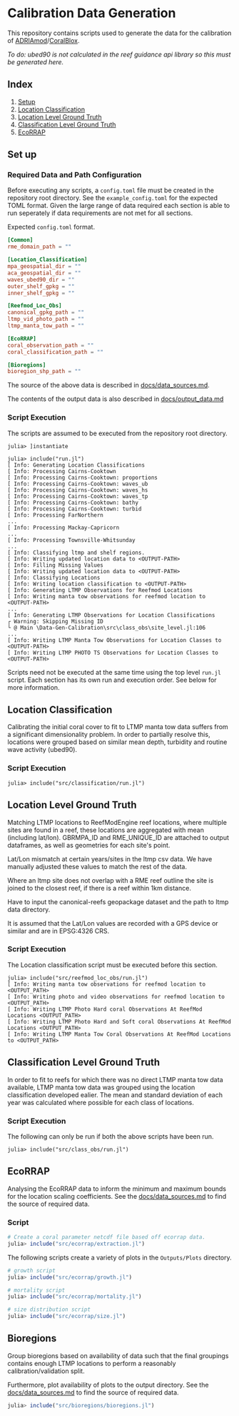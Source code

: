 # Calibration Data Generation

This repository contains scripts used to generate the data for the calibration of
[ADRIAmod](https://github.com/open-AIMS/ADRIA.jl)/[CoralBlox](https://github.com/open-AIMS/CoralBlox.jl).

*To do: ubed90 is not calculated in the reef guidance api library so this must be
generated here.*

## Index

1. [Setup](#set-up)
2. [Location Classification](#location-classification)
3. [Location Level Ground Truth](#location-level-ground-truth)
4. [Classification Level Ground Truth](#classification-level-ground-truth)
4. [EcoRRAP](#EcoRRAP)

## Set up

### Required Data and Path Configuration

Before executing any scripts, a `config.toml` file must be created in the repository root
directory. See the `example_config.toml` for the expected TOML format. Given the large range
of data required each section is able to run seperately if data requirements are not met for
all sections.

Expected `config.toml` format.

```toml
[Common]
rme_domain_path = ""

[Location_Classification]
mpa_geospatial_dir = ""
aca_geospatial_dir = ""
waves_ubed90_dir = ""
outer_shelf_gpkg = ""
inner_shelf_gpkg = ""

[Reefmod_Loc_Obs]
canonical_gpkg_path = ""
ltmp_vid_photo_path = ""
ltmp_manta_tow_path = ""

[EcoRRAP]
coral_observation_path = ""
coral_classification_path = ""

[Bioregions]
bioregion_shp_path = ""
```

The source of the above data is described in [docs/data_sources.md](https://github.com/DanTanAtAims/Data-Gen-Calibration/blob/main/docs/data_sources.md).

The contents of the output data is also described in [docs/output_data.md](https://github.com/DanTanAtAims/Data-Gen-Calibration/blob/main/docs/output_data.md)

### Script Execution

The scripts are assumed to be executed from the repository root directory.

```julia-repl
julia> ]instantiate

julia> include("run.jl")
[ Info: Generating Location Classifications
[ Info: Processing Cairns-Cooktown
[ Info: Processing Cairns-Cooktown: proportions
[ Info: Processing Cairns-Cooktown: waves_ub
[ Info: Processing Cairns-Cooktown: waves_hs
[ Info: Processing Cairns-Cooktown: waves_tp
[ Info: Processing Cairns-Cooktown: bathy
[ Info: Processing Cairns-Cooktown: turbid
[ Info: Processing FarNorthern
...
[ Info: Processing Mackay-Capricorn
...
[ Info: Processing Townsville-Whitsunday
...
[ Info: Classifying ltmp and shelf regions.
[ Info: Writing updated location data to <OUTPUT-PATH>
[ Info: Filling Missing Values
[ Info: Writing updated location data to <OUTPUT-PATH>
[ Info: Classifying Locations
[ Info: Writing location classification to <OUTPUT-PATH>
[ Info: Generating LTMP Observations for Reefmod Locations
[ Info: Writing manta tow observations for reefmod location to <OUTPUT-PATH>
...
[ Info: Generating LTMP Observations for Location Classifications
┌ Warning: Skipping Missing ID
└ @ Main \Data-Gen-Calibration\src\class_obs\site_level.jl:106
...
[ Info: Writing LTMP Manta Tow Observations for Location Classes to <OUTPUT-PATH>
[ Info: Writing LTMP PHOTO TS Observations for Location Classes to <OUTPUT-PATH>
```

Scripts need not be executed at the same time using the top level `run.jl` script. Each
section has its own run and execution order. See below for more information.

## Location Classification

Calibrating the initial coral cover to fit to LTMP manta tow data suffers from a significant
dimensionality problem. In order to partially resolve this, locations were grouped based on
similar mean depth, turbidity and routine wave activity (ubed90).

### Script Execution

```julia-repl
julia> include("src/classification/run.jl")
```

## Location Level Ground Truth

[comment]: <> (The following was written by Ben Grier)

Matching LTMP locations to ReefModEngine reef locations, where multiple sites are found in a
reef, these locations are aggregated with mean (including lat/lon). GBRMPA_ID and
RME_UNIQUE_ID are attached to output dataframes, as well as geometries for each site's point.

Lat/Lon mismatch at certain years/sites in the ltmp csv data. We have manually adjusted
these values to match the rest of the data.

Where an ltmp site does not overlap with a RME reef outline the site is joined to the
closest reef, if there is a reef within 1km distance.

Have to input the canonical-reefs geopackage dataset and the path to ltmp data directory.

It is assumed that the Lat/Lon values are recorded with a GPS device or similar and are in
EPSG:4326 CRS.

[comment]: <> (Contribution by Ben Grier end here)

### Script Execution

The Location classification script must be executed before this section.

```julia-repl
julia> include("src/reefmod_loc_obs/run.jl")
[ Info: Writing manta tow observations for reefmod location to <OUTPUT_PATH>
[ Info: Writing photo and video observations for reefmod location to <OUTPUT_PATH>
[ Info: Writing LTMP Photo Hard coral Observations At ReefMod Locations <OUTPUT_PATH>
[ Info: Writing LTMP Photo Hard and Soft coral Observations At ReefMod Locations <OUTPUT_PATH>
[ Info: Writing LTMP Manta Tow Coral Observations At ReefMod Locations to <OUTPUT_PATH>
```

## Classification Level Ground Truth

In order to fit to reefs for which there was no direct LTMP manta tow data available, LTMP
manta tow data was grouped using the location classification developed ealier. The mean and
standard deviation of each year was calculated where possible for each class of locations.

### Script Execution

The following can only be run if both the above scripts have been run.

```julia-repl
julia> include("src/class_obs/run.jl")
```

## EcoRRAP

Analysing the EcoRRAP data to inform the minimum and maximum bounds for the location scaling
coefficients. See the [docs/data_sources.md](https://github.com/DanTanAtAims/Data-Gen-Calibration/blob/main/docs/data_sources.md) to find the source of required data.

### Script

```julia
# Create a coral parameter netcdf file based off ecorrap data.
julia> include("src/ecorrap/extraction.jl")
```

The following scripts create a variety of plots in the `Outputs/Plots` directory.

```julia
# growth script
julia> include("src/ecorrap/growth.jl")
```

```julia
# mortality script
julia> include("src/ecorrap/mortality.jl")
```

```julia
# size distribution script
julia> include("src/ecorrap/size.jl")
```

## Bioregions

Group bioregions based on availability of data such that the final groupings contains enough
LTMP locations to perform a reasonably calibration/validation split.

Furthermore, plot availability of plots to the output directory. See the [docs/data_sources.md](https://github.com/DanTanAtAims/Data-Gen-Calibration/blob/main/docs/data_sources.md) to find the source of required data.

```julia
julia> include("src/bioregions/bioregions.jl")
```
